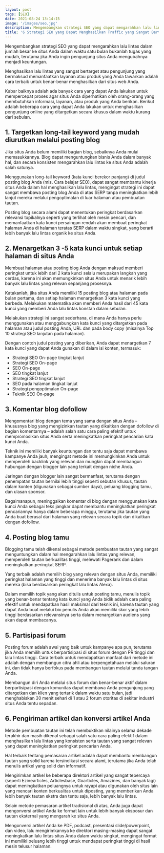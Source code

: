 ```yaml
---
layout: post
tags: [SEO]
date: 2021-08-24 13:14:15
image: '/images/seo.jpg'
description: Mengembangkan strategi SEO yang dapat mengarahkan lalu lintas...
title: '6 Strategi SEO yang Dapat Menghasilkan Traffic yang Sangat Bertarget'
---
```


Mengembangkan strategi SEO yang dapat mengarahkan lalu lintas dalam jumlah besar ke situs Anda dalam waktu satu bulan bukanlah tugas yang mudah, terutama jika Anda ingin pengunjung situs Anda mengubahnya menjadi keuntungan.

Menghasilkan lalu lintas yang sangat bertarget atau pengunjung yang bermaksud memanfaatkan layanan atau produk yang Anda tawarkan adalah cara terbaik untuk benar-benar menghasilkan dari situs web Anda.

Kabar baiknya adalah ada banyak cara yang dapat Anda lakukan untuk mempercepat proses agar situs Anda diperhatikan oleh orang-orang yang membutuhkan informasi, layanan, atau produk yang Anda berikan. Berikut adalah beberapa cara yang dapat Anda lakukan untuk menghasilkan pengunjung online yang ditargetkan secara khusus dalam waktu kurang dari sebulan.

## 1. Targetkan long-tail keyword yang mudah diurutkan melalui posting blog

Jika situs Anda belum memiliki bagian blog, sebaiknya Anda mulai memasukkannya. Blog dapat menguntungkan bisnis Anda dalam banyak hal, dan secara konsisten mengarahkan lalu lintas ke situs Anda adalah salah satunya.

Menggunakan long-tail keyword (kata kunci berekor panjang) di judul posting blog Anda (mis. Cara belajar SEO), dapat sangat membantu kinerja situs Anda dalam hal menghasilkan lalu lintas, mengingat strategi ini dapat sangat membawa posting blog Anda di atas SERP tanpa meningkatkan lebih lanjut mereka melalui pengoptimalan di luar halaman atau pembuatan tautan.

Posting blog secara alami dapat menentukan peringkat berdasarkan relevansi topikalnya seperti yang terlihat oleh mesin pencari, dan memanfaatkan kata kunci persaingan rendah akan membuat peringkat halaman Anda di halaman teratas SERP dalam waktu singkat, yang berarti lebih banyak lalu lintas organik ke situs Anda.

## 2. Menargetkan 3 -5 kata kunci untuk setiap halaman di situs Anda

Membuat halaman atau posting blog Anda dengan maksud memberi peringkat untuk lebih dari 2 kata kunci selalu merupakan langkah yang cerdas, karena ini akan memungkinkan situs Anda untuk menarik lebih banyak lalu lintas yang relevan sepanjang prosesnya.

Katakanlah, jika situs Anda memiliki 15 posting blog atau halaman pada bulan pertama, dan setiap halaman menargetkan 3 kata kunci yang berbeda. Melakukan matematika akan memberi Anda hasil dari 45 kata kunci yang memberi Anda lalu lintas konstan dalam sebulan.

Melakukan strategi ini sangat sederhana, di mana Anda hanya perlu menggunakan atau menggabungkan kata kunci yang ditargetkan pada halaman atau judul posting Anda, URL dan pada body copy (misalnya Top 10 strategi SEO lanjutan pada halaman).

Dengan contoh judul posting yang diberikan, Anda dapat menargetkan 7 kata kunci yang dapat Anda gunakan di dalam isi konten, termasuk:
- Strategi SEO On-page tingkat lanjut
- Strategi SEO On-page
- SEO On-page
- SEO tingkat lanjut
- Strategi SEO tingkat lanjut
- SEO pada halaman tingkat lanjut
- Strategi pengoptimalan On-page
- Teknik SEO On-page

## 3. Komentar blog dofollow

Mengomentari blog dengan tema yang sama dengan situs Anda – khususnya blog yang mengizinkan tautan yang dikaitkan dengan dofollow di bagian komentarnya – adalah salah satu cara paling efektif untuk mempromosikan situs Anda serta meningkatkan peringkat pencarian kata kunci Anda.

Teknik ini memiliki banyak keuntungan dan tentu saja dapat membawa kampanye Anda jauh, mengingat metode ini memungkinkan Anda untuk memperoleh backlink yang relevan dan mungkin dapat membangun hubungan dengan blogger lain yang terkait dengan niche Anda.

Jaringan dengan blogger lain sangat bermanfaat, terutama dengan penempatan tautan bernilai lebih tinggi seperti sebutan khusus, tautan dalam konten (digunakan sebagai sumber daya), peluang blogging tamu, dan ulasan sponsor. 

Bagaimanapun, meninggalkan komentar di blog dengan menggunakan kata kunci Anda sebagai teks jangkar dapat membantu meningkatkan peringkat pencariannya hanya dalam beberapa minggu, terutama jika tautan yang Anda buat berasal dari halaman yang relevan secara topik dan dikaitkan dengan dofollow.

## 4. Posting blog tamu

Blogging tamu telah dikenal sebagai metode pembuatan tautan yang sangat menguntungkan dalam hal mengarahkan lalu lintas yang relevan, memperoleh tautan berkualitas tinggi, melewati Pagerank dan dalam meningkatkan peringkat SERP.

Yang terbaik adalah memilih blog yang relevan dengan situs Anda, memiliki peringkat halaman yang tinggi dan menerima banyak lalu lintas di situs mereka (bisa berdasarkan peringkat lalu lintas Alexa).

Dalam memilih topik yang akan ditulis untuk posting tamu, menulis topik yang benar-benar tentang kata kunci yang Anda bidik adalah cara paling efektif untuk mendapatkan hasil maksimal dari teknik ini, karena tautan yang dapat Anda buat melalui bio penulis Anda akan memiliki skor yang lebih tinggi berdasarkan relevansinya serta dalam menargetkan audiens yang akan dapat membacanya.

## 5. Partisipasi forum

Posting forum adalah awal yang baik untuk kampanye apa pun, terutama jika Anda memilih untuk berpartisipasi di situs forum dengan PR tinggi dan lalu lintas tinggi. Cara terbaik untuk mendapatkan manfaat dari metode ini adalah dengan membangun citra ahli atau berpengetahuan melalui saluran ini, dan tidak hanya berfokus pada membangun tautan melalui tanda tangan Anda.

Membangun diri Anda melalui situs forum dan benar-benar aktif dalam berpartisipasi dengan komunitas dapat membawa Anda pengunjung yang ditargetkan dan klien yang tertarik dalam waktu satu bulan, jadi menghabiskan 30 menit sehari di 1 atau 2 forum otoritas di sekitar industri situs Anda tentu sepadan.

## 6. Pengiriman artikel dan konversi artikel Anda

Metode pembuatan tautan ini telah membuktikan nilainya selama dekade terakhir dan masih dikenal sebagai salah satu cara paling efektif dalam menghasilkan lalu lintas yang konsisten serta tautan yang sangat relevan yang dapat meningkatkan peringkat pencarian Anda.

Hal terbaik tentang pemasaran artikel adalah dapat membantu membangun tautan yang solid karena tersindikasi secara alami, terutama jika Anda telah menulis artikel yang solid dan informatif.

Mengirimkan artikel ke beberapa direktori artikel yang sangat tepercaya (seperti Ezinearticles, Articlesbase, Goarticles, Amazines, dan banyak lagi) dapat meningkatkan peluangnya untuk rayapi atau digunakan oleh situs lain yang mencari konten berkualitas untuk diposting, yang memberikan Anda lebih banyak tautan ekstra dan tentu saja, lebih banyak lalu lintas.

Selain metode pemasaran artikel tradisional di atas, Anda juga dapat mengonversi artikel Anda ke format lain untuk lebih banyak eksposur dan tautan eksternal yang mengarah ke situs Anda.

Mengonversi artikel Anda ke PDF, podcast, presentasi slide/powerpoint, dan video, lalu mengirimkannya ke direktori masing-masing dapat sangat meningkatkan lalu lintas situs Anda dalam waktu singkat, mengingat format ini memiliki peluang lebih tinggi untuk mendapat peringkat tinggi di hasil mesin telusur halaman.
